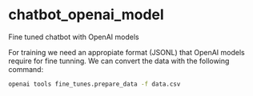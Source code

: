 # chatbot_openai_model
Fine tuned chatbot with OpenAI models


For training we need an appropiate format (JSONL) that OpenAI models require for fine tunning. We can convert the data with the following command:

```bash 
openai tools fine_tunes.prepare_data -f data.csv
```